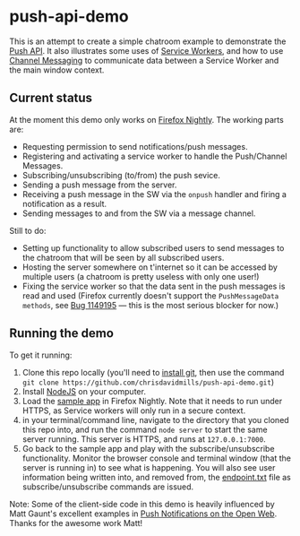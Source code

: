 # push-api-demo

This is an attempt to create a simple chatroom example to demonstrate the [Push API](https://developer.mozilla.org/en-US/docs/Web/API/Push_API). It also illustrates some uses of [Service Workers](https://developer.mozilla.org/en-US/docs/Web/API/Service_Worker_API), and how to use [Channel Messaging](https://developer.mozilla.org/en-US/docs/Web/API/Channel_Messaging_API) to communicate data between a Service Worker and the main window context.

## Current status

At the moment this demo only works on [Firefox Nightly](https://nightly.mozilla.org/). The working parts are:

* Requesting permission to send notifications/push messages.
* Registering and activating a service worker to handle the Push/Channel Messages.
* Subscribing/unsubscribing (to/from) the push sevice.
* Sending a push message from the server.
* Receiving a push message in the SW via the `onpush` handler and firing a notification as a result.
* Sending messages to and from the SW via a message channel.

Still to do:

* Setting up functionality to allow subscribed users to send messages to the chatroom that will be seen by all subscribed users.
* Hosting the server somewhere on t'internet so it can be accessed by multiple users (a chatroom is pretty useless with only one user!)
* Fixing the service worker so that the data sent in the push messages is read and used (Firefox currently doesn't support the `PushMessageData methods`, see [Bug 1149195](https://bugzilla.mozilla.org/show_bug.cgi?id=1149195) — this is the most serious blocker for now.)


## Running the demo

To get it running:

1. Clone this repo locally (you'll need to [install git](http://www.git-scm.com/downloads), then use the command `git clone https://github.com/chrisdavidmills/push-api-demo.git`)
2. Install [NodeJS](https://nodejs.org/) on your computer.
3. Load the [sample app](https://chrisdavidmills.github.io/push-api-demo/) in Firefox Nightly. Note that it needs to run under HTTPS, as Service workers will only run in a secure context.
4. in your terminal/command line, navigate to the directory that you cloned this repo into, and run the command `node server` to start the same server running. This server is HTTPS, and runs at `127.0.0.1:7000`.
5. Go back to the sample app and play with the subscribe/unsubscribe functionality. Monitor the browser console and terminal window (that the server is running in) to see what is happening. You will also see user information being written into, and removed from, the [endpoint.txt](https://github.com/chrisdavidmills/push-api-demo/blob/gh-pages/endpoint.txt) file as subscribe/unsubscribe commands are issued.

Note: Some of the client-side code in this demo is heavily influenced by Matt Gaunt's excellent examples in [Push Notifications on the Open Web](http://updates.html5rocks.com/2015/03/push-notificatons-on-the-open-web). Thanks for the awesome work Matt!

